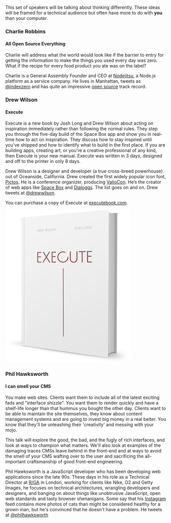 This set of speakers will be talking about thinking differently. These ideas will be framed
for a technical audience but often have more to do with **you** than your computer.

### Charlie Robbins
#### All Open Source Everything

Charlie will address what the world would look like if the barrier to entry for getting the
information to make the things you used every day was zero. What if the recipe for every food
product you ate was on the label?

Charlie is a General Assembly Founder and CEO at [Nodejitsu](https://www.nodejitsu.com/), a
Node.js platform as a service company. He lives in Manhattan, tweets as
[@indexzero](https://twitter.com/indexzero) and has quite an impressive
[open source](https://github.com/indexzero) track record.

### Drew Wilson
#### Execute

Execute is a new book by Josh Long and Drew Wilson about acting on inspiration immediately
rather than following the normal rules. They step you through the five-day build of the Space Box
app and show you in real-time how to act on inspiration. They discuss how to stay inspired until
you've shipped and how to identify what to build in the first place. If you are building apps,
creating art, or you're a creative professional of any kind, then Execute is your new manual.
Execute was written in 3 days, designed and off to the printer in only 8 days.

Drew Wilson is a designer and developer (a true cross-breed powerhouse) out of Oceanside, California.
Drew created the first widely popular icon font, [Pictos](http://pictos.cc). He is a conference organizer,
producing [ValioCon](http://valiocon.com/). He’s the creator of web apps like
[Space Box](https://spacebox.io/) and [Dialoggs](http://dialog.gs/). The list goes on and on. Drew tweets
at [@drewwilson](https://twitter.com/drewwilson).

You can purchase a copy of Execute at [executebook.com](http://executebook.com/).

[![Execute](img/execute-book.png)](http://executebook.com/)

### Phil Hawksworth
#### I can smell your CMS

You make web sites. Clients want them to include all of the latest exciting fads and "interface shizzle". You want them to render quickly and have a shelf-life longer than that hummus you bought the other day.  Clients want to be able to maintain the site themselves, they know about content management systems and are going to invest big money in a real belter. You know that they'll be unleashing their 'creativity' and messing with your mojo.

This talk will explore the good, the bad, and the fugly of rich interfaces, and look at ways to champion what matters. We'll also look at examples of the damaging traces CMSs leave behind in the front-end and at ways to avoid the smell of your CMS wafting over to the user and sacrificing the all-important craftsmanship of good front-end engineering.

Phil Hawksworth is a JavaScript developer who has been developing web applications since the late 90s. These
days in his role as a Technical Director at [R/GA](http://rga.com) in London, working for clients like Nike, O2 and Getty Images,
he focuses on technical architectures, wrangling developers and designers, and banging on about things like
unobtrusive JavaScript, open web standards and tasty browser shenanigans. Some say that his [Instagram](http://instagram.com/philhawksworth) feed
contains more photos of cats than might be considered healthy for a grown man, but he's convinced that he
doesn't have a problem. He tweets at [@philhawksworth](https://twitter.com/philhawksworth)

